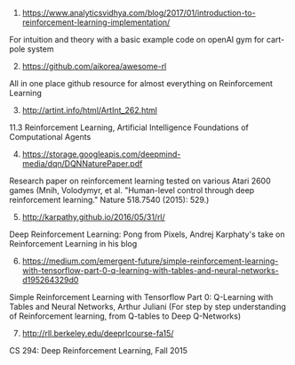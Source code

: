 1. https://www.analyticsvidhya.com/blog/2017/01/introduction-to-reinforcement-learning-implementation/

For intuition and theory with a basic example code on openAI gym for cart-pole system

2. https://github.com/aikorea/awesome-rl

All in one place github resource for almost everything on Reinforcement Learning

3. http://artint.info/html/ArtInt_262.html

11.3 Reinforcement Learning, Artificial Intelligence Foundations of Computational Agents

4. https://storage.googleapis.com/deepmind-media/dqn/DQNNaturePaper.pdf

Research paper on reinforcement learning tested on various Atari 2600 games (Mnih, Volodymyr, et al. "Human-level control through deep reinforcement learning." Nature 518.7540 (2015): 529.)

5. http://karpathy.github.io/2016/05/31/rl/

Deep Reinforcement Learning: Pong from Pixels, Andrej Karphaty's take on Reinforcement Learning in his blog

6. https://medium.com/emergent-future/simple-reinforcement-learning-with-tensorflow-part-0-q-learning-with-tables-and-neural-networks-d195264329d0

Simple Reinforcement Learning with Tensorflow Part 0: Q-Learning with Tables and Neural Networks, Arthur Juliani
(For step by step understanding of Reinforcement learning, from Q-tables to Deep Q-Networks)

7. http://rll.berkeley.edu/deeprlcourse-fa15/

CS 294: Deep Reinforcement Learning, Fall 2015